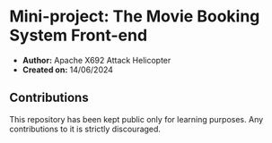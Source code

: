 # Mini-project: The Movie Booking System Front-end

- **Author:** Apache X692 Attack Helicopter
- **Created on:** 14/06/2024

## Contributions

This repository has been kept public only for learning purposes. Any contributions to it is strictly discouraged.
